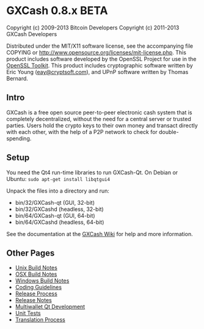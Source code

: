 GXCash 0.8.x BETA
====================

Copyright (c) 2009-2013 Bitcoin Developers
Copyright (c) 2011-2013 GXCash Developers

Distributed under the MIT/X11 software license, see the accompanying
file COPYING or http://www.opensource.org/licenses/mit-license.php.
This product includes software developed by the OpenSSL Project for use in the [OpenSSL Toolkit](http://www.openssl.org/). This product includes
cryptographic software written by Eric Young ([eay@cryptsoft.com](mailto:eay@cryptsoft.com)), and UPnP software written by Thomas Bernard.


Intro
---------------------
GXCash is a free open source peer-to-peer electronic cash system that is
completely decentralized, without the need for a central server or trusted
parties.  Users hold the crypto keys to their own money and transact directly
with each other, with the help of a P2P network to check for double-spending.


Setup
---------------------
You need the Qt4 run-time libraries to run GXCash-Qt. On Debian or Ubuntu:
	`sudo apt-get install libqtgui4`

Unpack the files into a directory and run:

- bin/32/GXCash-qt (GUI, 32-bit)
- bin/32/GXCashd (headless, 32-bit)
- bin/64/GXCash-qt (GUI, 64-bit)
- bin/64/GXCashd (headless, 64-bit)

See the documentation at the [GXCash Wiki](http://GXCash.info)
for help and more information.


Other Pages
---------------------
- [Unix Build Notes](build-unix.md)
- [OSX Build Notes](build-osx.md)
- [Windows Build Notes](build-msw.md)
- [Coding Guidelines](coding.md)
- [Release Process](release-process.md)
- [Release Notes](release-notes.md)
- [Multiwallet Qt Development](multiwallet-qt.md)
- [Unit Tests](unit-tests.md)
- [Translation Process](translation_process.md)
